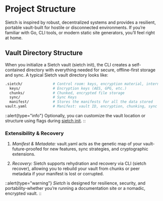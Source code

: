 # Project Structure

Sietch is inspired by robust, decentralized systems and provides a resilient, portable vault-built for hostile or disconnected environments.
If you’re familiar with Go, CLI tools, or modern static site generators, you’ll feel right at home.

## Vault Directory Structure

When you initialize a Sietch vault (sietch init), the CLI creates a self-contained directory with everything needed for secure, offline-first storage and sync.
A typical Sietch vault directory looks like:

```bash
.sietch/              # Control room: keys, encryption material, internal state
  keys/               # Encryption keys (AES, GPG, etc.)
  chunks/             # Chunked, encrypted file storage
  sync/               # Sync Keys
  manifest/           # Stores the manifests for all the data stored
vault.yaml            # Manifest: vault ID, encryption, chunking, sync config
```

::alert{type="info"}
Optionally, you can customize the vault location or structure using flags during [sietch init](/).
::

### Extensibility & Recovery

1. *Manifest & Metadata:*
vault.yaml acts as the genetic map of your vault-future-proofed for new features, sync strategies, and cryptographic extensions.

2. *Recovery:*
Sietch supports rehydration and recovery via CLI (sietch recover), allowing you to rebuild your vault from chunks or peer metadata if your manifest is lost or corrupted.

::alert{type="warning"}
*Sietch* is designed for resilience, security, and portability-whether you’re running a documentation site or a nomadic, encrypted vault.
::
